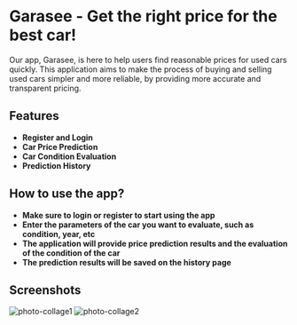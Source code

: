 # Garasee - Get the right price for the best car!
Our app, Garasee, is here to help users find reasonable prices for used cars quickly. This application aims to make the process of buying and selling used cars simpler and more reliable, by providing more accurate and transparent pricing. 

## Features

- **Register and Login** 
- **Car Price Prediction** 
- **Car Condition Evaluation** 
- **Prediction History**

## How to use the app?

- **Make sure to login or register to start using the app** 
- **Enter the parameters of the car you want to evaluate, such as condition, year, etc** 
- **The application will provide price prediction results and the evaluation of the condition of the car** 
- **The prediction results will be saved on the history page**

## Screenshots
![photo-collage1](https://github.com/Garasee/Android/assets/113814423/6973c093-5a2c-4209-9b76-e336ba57e395)
![photo-collage2](https://github.com/Garasee/Android/assets/113814423/b8fd12b3-6a01-4182-a76d-428301a6bf60)

   
